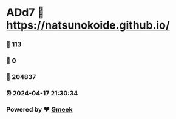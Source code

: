 # ADd7 :link: https://natsunokoide.github.io/ 
### :page_facing_up: [113](https://natsunokoide.github.io//tag.html) 
### :speech_balloon: 0 
### :hibiscus: 204837 
### :alarm_clock: 2024-04-17 21:30:34 
### Powered by :heart: [Gmeek](https://github.com/Meekdai/Gmeek)
